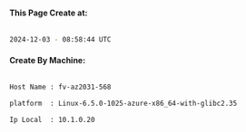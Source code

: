 
   
#### This Page Create at:

```bash

2024-12-03 - 08:58:44 UTC

```

#### Create By Machine:

```bash

Host Name : fv-az2031-568

platform  : Linux-6.5.0-1025-azure-x86_64-with-glibc2.35

Ip Local  : 10.1.0.20

```

